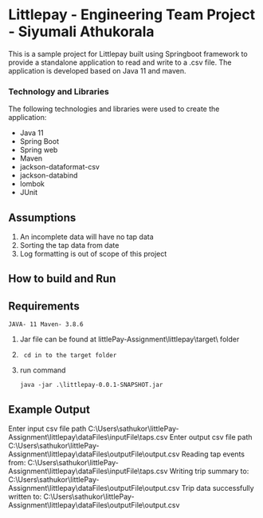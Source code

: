 
# Littlepay - Engineering Team Project - Siyumali Athukorala

This is a sample project for Littlepay built using Springboot framework to provide a standalone application to read and write to a .csv file. The application is developed based on Java 11 and maven.

### Technology and Libraries

The following technologies and libraries were used to create the application:

- Java 11
- Spring Boot
- Spring web
- Maven
- jackson-dataformat-csv
- jackson-databind
- lombok
- JUnit

## Assumptions
1. An incomplete data will have no tap data
2. Sorting the tap data from date
3. Log formatting is out of scope of this project

## How to build and Run
## Requirements
	JAVA- 11 Maven- 3.8.6
1.	Jar file can be found at littlePay-Assignment\littlepay\target\ folder
2.  	cd in to the target folder
2.	run command
	
		java -jar .\littlepay-0.0.1-SNAPSHOT.jar

## Example Output
Enter input csv file path
C:\Users\sathukor\littlePay-Assignment\littlepay\dataFiles\inputFile\taps.csv
Enter output csv file path
C:\Users\sathukor\littlePay-Assignment\littlepay\dataFiles\outputFile\output.csv
Reading tap events from: C:\Users\sathukor\littlePay-Assignment\littlepay\dataFiles\inputFile\taps.csv
Writing trip summary to: C:\Users\sathukor\littlePay-Assignment\littlepay\dataFiles\outputFile\output.csv
Trip data successfully written to: C:\Users\sathukor\littlePay-Assignment\littlepay\dataFiles\outputFile\output.csv
